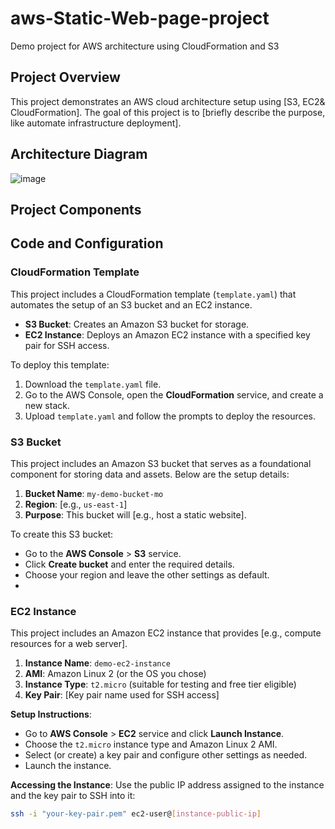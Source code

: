# aws-Static-Web-page-project
Demo project for AWS architecture using CloudFormation and S3

## Project Overview
This project demonstrates an AWS cloud architecture setup using [S3, EC2& CloudFormation]. The goal of this project is to [briefly describe the purpose, like automate infrastructure deployment].

## Architecture Diagram
![image](https://github.com/user-attachments/assets/00ccd033-3c51-4fb8-aaed-9faf0c302459)

## Project Components

## Code and Configuration

### CloudFormation Template
This project includes a CloudFormation template (`template.yaml`) that automates the setup of an S3 bucket and an EC2 instance.

- **S3 Bucket**: Creates an Amazon S3 bucket for storage.
- **EC2 Instance**: Deploys an Amazon EC2 instance with a specified key pair for SSH access.

To deploy this template:
1. Download the `template.yaml` file.
2. Go to the AWS Console, open the **CloudFormation** service, and create a new stack.
3. Upload `template.yaml` and follow the prompts to deploy the resources.

### S3 Bucket
This project includes an Amazon S3 bucket that serves as a foundational component for storing data and assets. Below are the setup details:

1. **Bucket Name**: `my-demo-bucket-mo`
2. **Region**: [e.g., `us-east-1`]
3. **Purpose**: This bucket will [e.g., host a static website].

To create this S3 bucket:
- Go to the **AWS Console** > **S3** service.
- Click **Create bucket** and enter the required details.
- Choose your region and leave the other settings as default.
- 
### EC2 Instance
This project includes an Amazon EC2 instance that provides [e.g., compute resources for a web server].

1. **Instance Name**: `demo-ec2-instance`
2. **AMI**: Amazon Linux 2 (or the OS you chose)
3. **Instance Type**: `t2.micro` (suitable for testing and free tier eligible)
4. **Key Pair**: [Key pair name used for SSH access]

**Setup Instructions**:
- Go to **AWS Console** > **EC2** service and click **Launch Instance**.
- Choose the `t2.micro` instance type and Amazon Linux 2 AMI.
- Select (or create) a key pair and configure other settings as needed.
- Launch the instance.

**Accessing the Instance**:
Use the public IP address assigned to the instance and the key pair to SSH into it:
```bash
ssh -i "your-key-pair.pem" ec2-user@[instance-public-ip]
